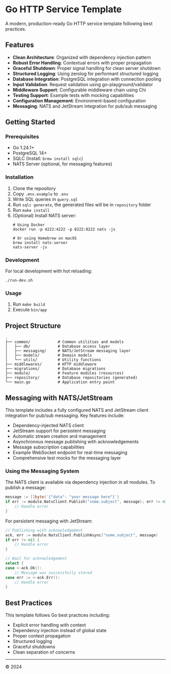 # Go HTTP Service Template

A modern, production-ready Go HTTP service template following best practices.

## Features

- **Clean Architecture**: Organized with dependency injection pattern
- **Robust Error Handling**: Contextual errors with proper propagation
- **Graceful Shutdown**: Proper signal handling for clean server shutdown
- **Structured Logging**: Using zerolog for performant structured logging
- **Database Integration**: PostgreSQL integration with connection pooling
- **Input Validation**: Request validation using go-playground/validator
- **Middleware Support**: Configurable middleware chain using Chi
- **Testing Support**: Example tests with mocking capabilities
- **Configuration Management**: Environment-based configuration
- **Messaging**: NATS and JetStream integration for pub/sub messaging

## Getting Started

### Prerequisites

- Go 1.24.1+
- PostgreSQL 14+
- SQLC (Install: `brew install sqlc`)
- NATS Server (optional, for messaging features)

### Installation

1. Clone the repository
2. Copy `.env.example` to `.env`
3. Write SQL queries in `query.sql`
4. Run `sqlc generate`, the generated files will be in `repository` folder
5. Run `make install`
6. (Optional) Install NATS server:
   ```
   # Using Docker
   docker run -p 4222:4222 -p 8222:8222 nats -js

   # Or using Homebrew on macOS
   brew install nats-server
   nats-server -js
   ```

### Development

For local development with hot reloading:

```
./run-dev.sh
```

### Usage

1. Run `make build`
2. Execute `bin/app`

## Project Structure

```
.
├── common/            # Common utilities and models
│   ├── db/            # Database access layer
│   ├── messaging/     # NATS/JetStream messaging layer
│   ├── models/        # Domain models
│   └── utils/         # Utility functions
├── middlewares/       # HTTP middleware
├── migrations/        # Database migrations
├── module/            # Feature modules (resources)
├── repository/        # Database repositories (generated)
└── main.go            # Application entry point
```

## Messaging with NATS/JetStream

This template includes a fully configured NATS and JetStream client integration for pub/sub messaging. Key features include:

- Dependency-injected NATS client
- JetStream support for persistent messaging
- Automatic stream creation and management
- Asynchronous message publishing with acknowledgements
- Message subscription capabilities
- Example WebSocket endpoint for real-time messaging
- Comprehensive test mocks for the messaging layer

### Using the Messaging System

The NATS client is available via dependency injection in all modules. To publish a message:

```go
message := []byte(`{"data": "your message here"}`)
if err := module.NatsClient.Publish("some.subject", message); err != nil {
    // Handle error
}
```

For persistent messaging with JetStream:

```go
// Publishing with acknowledgement
ack, err := module.NatsClient.PublishAsync("some.subject", message)
if err != nil {
    // Handle error
}

// Wait for acknowledgement
select {
case <-ack.Ok():
    // Message was successfully stored
case err := <-ack.Err():
    // Handle error
}
```

## Best Practices

This template follows Go best practices including:

- Explicit error handling with context
- Dependency injection instead of global state
- Proper context propagation
- Structured logging
- Graceful shutdowns
- Clean separation of concerns

---

© 2024
